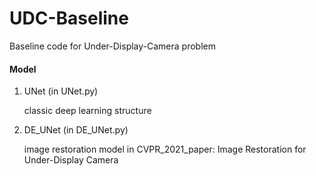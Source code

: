 # UDC-Baseline
Baseline code for Under-Display-Camera problem

#### Model

1. UNet (in UNet.py)

   classic deep learning structure 

2. DE_UNet (in DE_UNet.py)

   image restoration model in CVPR_2021_paper: Image Restoration for Under-Display Camera



